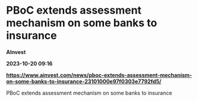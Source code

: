 # PBoC extends assessment mechanism on some banks to insurance
**AInvest**

**2023-10-20 09:16**

**https://www.ainvest.com/news/pboc-extends-assessment-mechanism-on-some-banks-to-insurance-23101000e97f0303e7792fd5/**

PBoC extends assessment mechanism on some banks to insurance